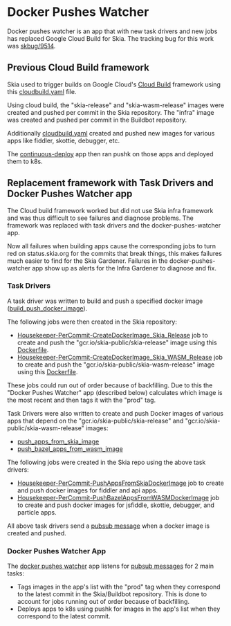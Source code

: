 Docker Pushes Watcher
=====================

Docker pushes watcher is an app that with new task drivers and new jobs has replaced
Google Cloud Build for Skia. The tracking bug for this work was [skbug/9514](https://bugs.chromium.org/p/skia/issues/detail?id=9514).


## Previous Cloud Build framework

Skia used to trigger builds on Google Cloud's [Cloud Build](https://cloud.google.com/cloud-build/)
framework using this [cloudbuild.yaml](https://skia.googlesource.com/skia/+show/6f217e0f8d2e5f06e36d426becd818aeefe39919/docker/cloudbuild.yaml) file.

Using cloud build, the "skia-release" and "skia-wasm-release" images were created and pushed per
commit in the Skia repository. The "infra" image was created and pushed per commit in the Buildbot
 repository.

Additionally [cloudbuild.yaml](https://skia.googlesource.com/skia/+show/6f217e0f8d2e5f06e36d426becd818aeefe39919/docker/cloudbuild.yaml)
created and pushed new images for various apps like fiddler, skottie, debugger, etc.

The [continuous-deploy](https://skia.googlesource.com/buildbot/+show/1985cd594e9f8c7bdec82b89e110df7466ee3cf8/kube/go/continuous-deploy/)
app then ran pushk on those apps and deployed them to k8s.


## Replacement framework with Task Drivers and Docker Pushes Watcher app

The Cloud build framework worked but did not use Skia infra framework and was thus difficult to see
failures and diagnose problems. The framework was replaced with task drivers and the
docker-pushes-watcher app.

Now all failures when building apps cause the corresponding jobs to turn red on status.skia.org for
the commits that break things, this makes failures much easier to find for the Skia Gardener.
Failures in the docker-pushes-watcher app show up as alerts for the Infra Gardener to diagnose and fix.


### Task Drivers

A task driver was written to build and push a specified docker image
([build_push_docker_image](https://skia.googlesource.com/buildbot/+show/master/infra/bots/task_drivers/build_push_docker_image/)).

The following jobs were then created in the Skia repository:
* [Housekeeper-PerCommit-CreateDockerImage_Skia_Release](https://status.skia.org/repo/skia?commit_label=author&filter=search&search_value=CreateDockerImage_Skia_Release)
  job to create and push the "gcr.io/skia-public/skia-release" image using this [Dockerfile](https://skia.googlesource.com/skia/+show/master/docker/skia-release/Dockerfile).
* [Housekeeper-PerCommit-CreateDockerImage_Skia_WASM_Release](https://status.skia.org/repo/skia?commit_label=author&filter=search&search_value=CreateDockerImage_Skia_WASM_Release)
  job to create and push the "gcr.io/skia-public/skia-wasm-release" image using this [Dockerfile](https://skia.googlesource.com/skia/+show/master/docker/skia-wasm-release/Dockerfile).

These jobs could run out of order because of backfilling. Due to this the "Docker Pushes Watcher"
app (described below) calculates which image is the most recent and then tags it with the
"prod" tag.

Task Drivers were also written to create and push Docker images of various apps that depend on the
"gcr.io/skia-public/skia-release" and "gcr.io/skia-public/skia-wasm-release" images:
* [push_apps_from_skia_image](https://skia.googlesource.com/skia/+show/master/infra/bots/task_drivers/push_apps_from_skia_image/)
* [push_bazel_apps_from_wasm_image](https://skia.googlesource.com/skia/+show/master/infra/bots/task_drivers/push_bazel_apps_from_wasm_image/)

The following jobs were created in the Skia repo using the above task drivers:
* [Housekeeper-PerCommit-PushAppsFromSkiaDockerImage](https://status.skia.org/repo/skia?commit_label=author&filter=search&search_value=PushAppsFromSkiaDockerImage)
  job to create and push docker images for fiddler and api apps.
* [Housekeeper-PerCommit-PushBazelAppsFromWASMDockerImage](https://status.skia.org/repo/skia?commit_label=author&filter=search&search_value=PushBazelAppsFromWASMDockerImage)
  job to create and push docker images for jsfiddle, skottie, debugger, and particle apps.

All above task drivers send a [pubsub message](https://skia.googlesource.com/buildbot/+show/master/go/docker/build/pubsub/pubsub.go#15)
when a docker image is created and pushed.

### Docker Pushes Watcher App

The [docker pushes watcher](https://skia.googlesource.com/buildbot/+show/master/docker_pushes_watcher/)
app listens for [pubsub messages](https://skia.googlesource.com/buildbot/+show/master/go/docker/build/pubsub/pubsub.go#15) for 2 main tasks:
* Tags images in the app's list with the "prod" tag when they correspond to the latest commit in the
  Skia/Buildbot repository. This is done to account for jobs running out of order because of
  backfilling.
* Deploys apps to k8s using pushk for images in the app's list when they correspond to the
  latest commit.
